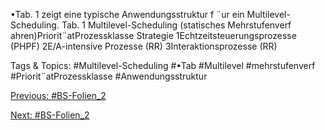•Tab. 1 zeigt eine typische Anwendungsstruktur f ¨ur ein Multilevel-Scheduling.
Tab. 1 Multilevel-Scheduling (statisches Mehrstufenverf ahren)Priorit¨atProzessklasse Strategie
1Echtzeitsteuerungsprozesse (PHPF)
2E/A-intensive Prozesse (RR)
3Interaktionsprozesse (RR)

   Tags & Topics:
   #Multilevel-Scheduling
   #•Tab
   #Multilevel
   #mehrstufenverf
   #Priorit¨atProzessklasse
   #Anwendungsstruktur

[Previous: #BS-Folien_2](BS-Folien_2.md)

[Next: #BS-Folien_2](BS-Folien_2.md)